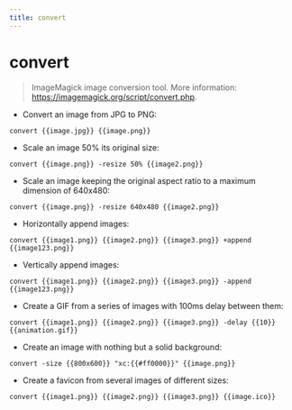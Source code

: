 ```yaml
---
title: convert
---
```

# convert

> ImageMagick image conversion tool.
> More information: <https://imagemagick.org/script/convert.php>.

- Convert an image from JPG to PNG:

`convert {{image.jpg}} {{image.png}}`

- Scale an image 50% its original size:

`convert {{image.png}} -resize 50% {{image2.png}}`

- Scale an image keeping the original aspect ratio to a maximum dimension of 640x480:

`convert {{image.png}} -resize 640x480 {{image2.png}}`

- Horizontally append images:

`convert {{image1.png}} {{image2.png}} {{image3.png}} +append {{image123.png}}`

- Vertically append images:

`convert {{image1.png}} {{image2.png}} {{image3.png}} -append {{image123.png}}`

- Create a GIF from a series of images with 100ms delay between them:

`convert {{image1.png}} {{image2.png}} {{image3.png}} -delay {{10}} {{animation.gif}}`

- Create an image with nothing but a solid background:

`convert -size {{800x600}} "xc:{{#ff0000}}" {{image.png}}`

- Create a favicon from several images of different sizes:

`convert {{image1.png}} {{image2.png}} {{image3.png}} {{image.ico}}`
